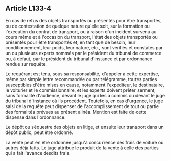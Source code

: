 Article L133-4
----
En cas de refus des objets transportés ou présentés pour être transportés, ou de
contestation de quelque nature qu'elle soit, sur la formation ou l'exécution du
contrat de transport, ou à raison d'un incident survenu au cours même et à
l'occasion du transport, l'état des objets transportés ou présentés pour être
transportés et, en tant que de besoin, leur conditionnement, leur poids, leur
nature, etc., sont vérifiés et constatés par un ou plusieurs experts nommés par
le président du tribunal de commerce ou, à défaut, par le président du tribunal
d'instance et par ordonnance rendue sur requête.

Le requérant est tenu, sous sa responsabilité, d'appeler à cette expertise, même
par simple lettre recommandée ou par télégramme, toutes parties susceptibles
d'être mises en cause, notamment l'expéditeur, le destinataire, le voiturier et
le commissionnaire, et les experts doivent prêter serment, sans formalité
d'audience, devant le juge qui les a commis ou devant le juge du tribunal
d'instance où ils procèdent. Toutefois, en cas d'urgence, le juge saisi de la
requête peut dispenser de l'accomplissement de tout ou partie des formalités
prévues au présent alinéa. Mention est faite de cette dispense dans
l'ordonnance.

Le dépôt ou séquestre des objets en litige, et ensuite leur transport dans un
dépôt public, peut être ordonné.

La vente peut en être ordonnée jusqu'à concurrence des frais de voiture ou
autres déjà faits. Le juge attribue le produit de la vente à celle des parties
qui a fait l'avance desdits frais.
